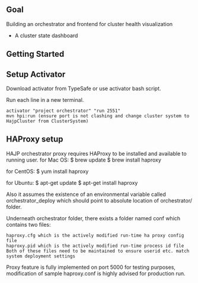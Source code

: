 ## Goal

Building an orchestrator and frontend for cluster health visualization

* A cluster state dashboard

## Getting Started

## Setup Activator
Download activator from TypeSafe or use activator bash script.

Run each line in a new terminal.

```
activator "project orchestrator" "run 2551"
mvn hpi:run (ensure port is not clashing and change cluster system to HajpCluster from ClusterSystem)

```

## HAProxy setup
HAJP orchestrator proxy requires HAProxy to be installed and available to running user.
  for Mac OS: $ brew update
              $ brew install haproxy

  for CentOS: $ yum install haproxy

  for Ubuntu: $ apt-get update
              $ apt-get install haproxy

Also it assumes the existence of an environmental variable called orchestrator_deploy which
should point to absolute location of orchestrator/ folder.

Underneath orchestrator folder, there exists a folder named conf which contains two files:

    haproxy.cfg which is the actively modified run-time ha proxy config file
    haproxy.pid which is the actively modified run-time process id file
    Both of these files need to be maintained to ensure userid etc. match system deployment settings

Proxy feature is fully implemented on port 5000 for testing purposes, modification of sample haproxy.conf
is highly advised for production run.





